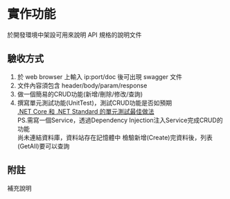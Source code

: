 # 實作功能
於開發環境中架設可用來說明 API 規格的說明文件

## 驗收方式
1. 於 web browser 上輸入 ip:port/doc 後可出現 swagger 文件
2. 文件內容須包含 header/body/param/response
3. 做一個簡易的CRUD功能(新增/刪除/修改/查詢)
4. 撰寫單元測試功能(UnitTest)，測試CRUD功能是否如預期  
[.NET Core 和 .NET Standard 的單元測試最佳做法](https://learn.microsoft.com/zh-tw/dotnet/core/testing/unit-testing-best-practices)  
PS.需寫一個Service，透過Dependency Injection注入Service完成CRUD的功能  
尚未連結資料庫，資料站存在記憶體中
檢驗新增(Create)完資料後，列表(GetAll)要可以查詢

## 附註
補充說明